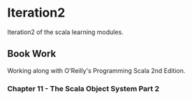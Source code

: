 # Iteration2
Iteration2 of the scala learning modules.

## Book Work
Working along with O'Reilly's Programming Scala 2nd Edition.

### Chapter 11 - The Scala Object System Part 2
